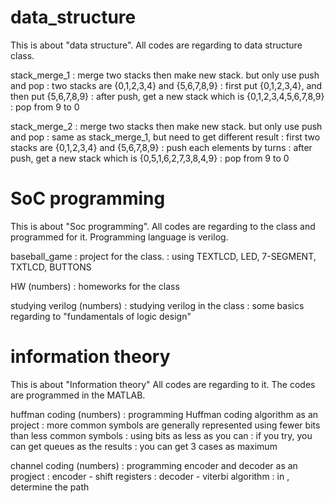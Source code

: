 # data_structure

This is about "data structure".
All codes are regarding to data structure class.

stack_merge_1
: merge two stacks then make new stack. but only use push and pop
: two stacks are {0,1,2,3,4} and {5,6,7,8,9}
: first put {0,1,2,3,4}, and then put {5,6,7,8,9}
: after push, get a new stack which is {0,1,2,3,4,5,6,7,8,9}
: pop from 9 to 0


stack_merge_2
: merge two stacks then make new stack. but only use push and pop
: same as stack_merge_1, but need to get different result
: first two stacks are {0,1,2,3,4} and {5,6,7,8,9}
: push each elements by turns
: after push, get a new stack which is {0,5,1,6,2,7,3,8,4,9}
: pop from 9 to 0

# SoC programming

This is about "Soc programming".
All codes are regarding to the class and programmed for it.
Programming language is verilog.

baseball_game
: project for the class.
: using TEXTLCD, LED, 7-SEGMENT, TXTLCD, BUTTONS 

HW (numbers)
: homeworks for the class

studying verilog (numbers)
: studying verilog in the class
: some basics regarding to "fundamentals of logic design"

# information theory

This is about "Information theory"
All codes are regarding to it.
The codes are programmed in the MATLAB.


huffman coding (numbers)
: programming Huffman coding algorithm as an project
: more common symbols are generally represented using fewer bits than less common symbols
: using bits as less as you can
: if you try, you can get queues as the results
: you can get 3 cases as maximum

channel coding (numbers)
: programming encoder and decoder as an progject
: encoder - shift registers
: decoder - viterbi algorithm
: in <computation>, determine the path
